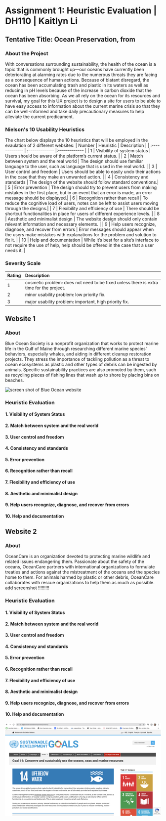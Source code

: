 # Assignment 1: Heuristic Evaluation | DH110 | Kaitlyn Li

## Tentative Title: Ocean Preservation, from 
### About the Project

With conversations surrounding sustainability, the health of the ocean is a topic that is commonly brought up—our oceans have currently been deteriorating at alarming rates due to the numerous threats they are facing as a consequence of human actions. Because of blatant disregard, the ocean has been accumulating trash and plastic in its waters as well as reducing in pH levels because of the increase in carbon dioxide that the ocean has been absorbing. As we all rely on the ocean for its resources and survival, my goal for this UX project is to design a site for users to be able to have easy access to information about the current marine crisis so that they can be well-informed and take daily precautionary measures to help alleviate the current predicament.

### Nielson's 10 Usability Heuristics
The chart below displays the 10 heuristics that will be employed in the evaulation of 2 different websites:
| Number  | Heuristic | Description |
| :------------- | :------------- |:------------- |
| 1  | Visibility of system status  | Users should be aware of the platform’s current status. |
| 2  | Match between system and the real world  | The design should use familiar language to the user, such as language that is used in the real world. |
| 3  | User control and freedom  | Users should be able to easily undo their actions in the case that they make an unwanted action. |
| 4  | Consistency and standards  | The design of the website should follow standard conventions.|
| 5  | Error prevention  | The design should try to prevent users from making mistakes in the first place, but in an event that an error is made, an error message should be displayed.|
| 6  | Recognition rather than recall  | To reduce the cognitive load of users, notes can be left to assist users moving through the designs.|
| 7  | Flexibility and efficiency of use  | There should be shortcut functionalities in place for users of different experience levels. |
| 8  | Aesthetic and minimalist design  | The website design should only contain relevant information and necessary elements. |
| 9  | Help users recognize, diagnose, and recover from errors  | Error messages should appear when the users make mistakes with explanations for the problem and solution to fix it. |
| 10 | Help and documentation  | While it’s best for a site’s interface to not require the use of help, help should be offered in the case that a user needs it. |

### Severity Scale
| Rating  | Description |
| :------------- | :------------- |
| 1  | cosmetic problem: does not need to be fixed unless there is extra time for the project. |
| 2  | minor usability problem: low priority fix. |
| 3  | major usability problem: important, high priority fix. |

## Website 1
### About 
Blue Ocean Society is a nonprofit organization that works to protect marine life in the Gulf of Maine through researching different marine species’ behaviors, especially whales, and aiding in different cleanup restoration projects. They stress the importance of tackling pollution as a threat to ocean ecosystems as plastic and other types of debris can be ingested by animals. Specific sustainability practices are also promoted by them, such as recycling pieces of fishing lines that wash up to shore by placing bins on beaches. 

![screen shot of Blue Ocean website](../blueocean.png)

### Heuristic Evaluation 
#### 1. Visibility of System Status
#### 2. Match between system and the real world
#### 3. User control and freedom
#### 4. Consistency and standards
#### 5. Error prevention
#### 6. Recognition rather than recall
#### 7. Flexibility and efficiency of use
#### 8. Aesthetic and minimalist design
#### 9. Help users recognize, diagnose, and recover from errors
#### 10. Help and documentation


## Website 2
### About
OceanCare is an organization devoted to protecting marine wildlife and related issues endangering them. Passionate about the safety of the oceans, OceanCare partners with international organizations to formulate treaties and actions against the mistreatment of the oceans and the species home to them. For animals harmed by plastic or other debris, OceanCare collaborates with rescue organizations to help them as much as possible.
add screenshot !!!!!!!!!
### Heuristic Evaluation 
#### 1. Visibility of System Status
#### 2. Match between system and the real world
#### 3. User control and freedom
#### 4. Consistency and standards
#### 5. Error prevention
#### 6. Recognition rather than recall
#### 7. Flexibility and efficiency of use
#### 8. Aesthetic and minimalist design
#### 9. Help users recognize, diagnose, and recover from errors
#### 10. Help and documentation

![screen shot of UN](../screenshotofUN.png)
